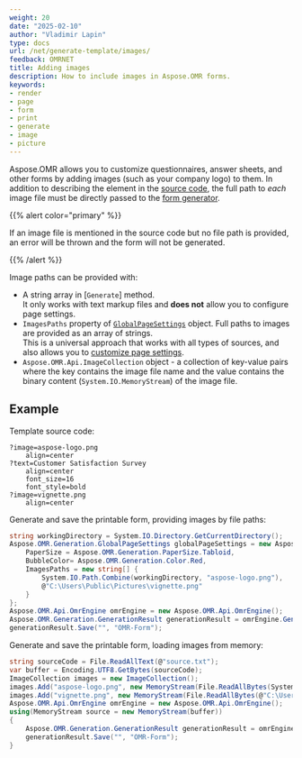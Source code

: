```yaml
---
weight: 20
date: "2025-02-10"
author: "Vladimir Lapin"
type: docs
url: /net/generate-template/images/
feedback: OMRNET
title: Adding images
description: How to include images in Aspose.OMR forms.
keywords:
- render
- page
- form
- print
- generate
- image
- picture
---
```


Aspose.OMR allows you to customize questionnaires, answer sheets, and other forms by adding images (such as your company logo) to them. In addition to describing the element in the [source code](/omr/net/design-form/), the full path to _each_ image file must be directly passed to the [form generator](/omr/net/generate-template/).

{{% alert color="primary" %}}

If an image file is mentioned in the source code but no file path is provided, an error will be thrown and the form will not be generated.

{{% /alert %}}

Image paths can be provided with:

- A string array in [`Generate`] method.  
  It only works with text markup files and **does not** allow you to configure page settings.
- `ImagesPaths` property of [`GlobalPageSettings`](https://reference.aspose.com/omr/net/aspose.omr.generation/globalpagesettings) object. Full paths to images are provided as an array of strings.  
  This is a universal approach that works with all types of sources, and also allows you to [customize page settings](/omr/net/generate-template/page-setup/).
- `Aspose.OMR.Api.ImageCollection` object - a collection of key-value pairs where the key contains the image file name and the value contains the binary content (`System.IO.MemoryStream`) of the image file.

## Example

Template source code:

```
?image=aspose-logo.png
	align=center
?text=Customer Satisfaction Survey
	align=center
	font_size=16
	font_style=bold
?image=vignette.png
	align=center
```

Generate and save the printable form, providing images by file paths:

```csharp
string workingDirectory = System.IO.Directory.GetCurrentDirectory();
Aspose.OMR.Generation.GlobalPageSettings globalPageSettings = new Aspose.OMR.Generation.GlobalPageSettings() {
	PaperSize = Aspose.OMR.Generation.PaperSize.Tabloid,
	BubbleColor= Aspose.OMR.Generation.Color.Red,
	ImagesPaths = new string[] {
		System.IO.Path.Combine(workingDirectory, "aspose-logo.png"),
		@"C:\Users\Public\Pictures\vignette.png"
	}
};
Aspose.OMR.Api.OmrEngine omrEngine = new Aspose.OMR.Api.OmrEngine();
Aspose.OMR.Generation.GenerationResult generationResult = omrEngine.Generate("source.txt", globalPageSettings);
generationResult.Save("", "OMR-Form");
```

Generate and save the printable form, loading images from memory:

```csharp
string sourceCode = File.ReadAllText(@"source.txt");
var buffer = Encoding.UTF8.GetBytes(sourceCode);
ImageCollection images = new ImageCollection();
images.Add("aspose-logo.png", new MemoryStream(File.ReadAllBytes(System.IO.Path.Combine(workingDirectory, "aspose-logo.png"))));
images.Add("vignette.png", new MemoryStream(File.ReadAllBytes(@"C:\Users\Public\Pictures\vignette.png")));
Aspose.OMR.Api.OmrEngine omrEngine = new Aspose.OMR.Api.OmrEngine();
using(MemoryStream source = new MemoryStream(buffer))
{
	Aspose.OMR.Generation.GenerationResult generationResult = omrEngine.Generate(source, images);
	generationResult.Save("", "OMR-Form");
}
```

